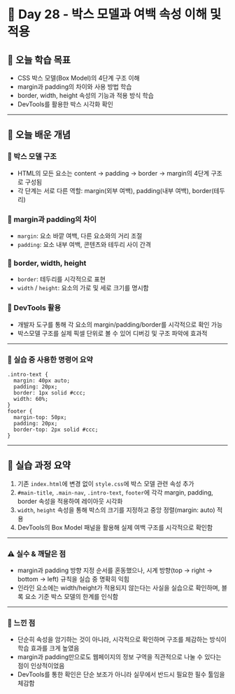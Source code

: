 # 📘 Day 28 - 박스 모델과 여백 속성 이해 및 적용

## 🎯 오늘 학습 목표
- CSS 박스 모델(Box Model)의 4단계 구조 이해
- margin과 padding의 차이와 사용 방법 학습
- border, width, height 속성의 기능과 적용 방식 학습
- DevTools를 활용한 박스 시각화 확인

---

## 🧠 오늘 배운 개념

### 🔹 박스 모델 구조
- HTML의 모든 요소는 content → padding → border → margin의 4단계 구조로 구성됨
- 각 단계는 서로 다른 역할: margin(외부 여백), padding(내부 여백), border(테두리)

### 🔹 margin과 padding의 차이
- `margin`: 요소 바깥 여백, 다른 요소와의 거리 조절
- `padding`: 요소 내부 여백, 콘텐츠와 테두리 사이 간격

### 🔹 border, width, height
- `border`: 테두리를 시각적으로 표현
- `width` / `height`: 요소의 가로 및 세로 크기를 명시함

### 🔹 DevTools 활용
- 개발자 도구를 통해 각 요소의 margin/padding/border를 시각적으로 확인 가능
- 박스모델 구조를 실제 픽셀 단위로 볼 수 있어 디버깅 및 구조 파악에 효과적

---

### 🔹 실습 중 사용한 명령어 요약

```
.intro-text {
  margin: 40px auto;
  padding: 20px;
  border: 1px solid #ccc;
  width: 60%;
}
footer {
  margin-top: 50px;
  padding: 20px;
  border-top: 2px solid #ccc;
}
```

---

## 🧪 실습 과정 요약
1. 기존 `index.html`에 변경 없이 `style.css`에 박스 모델 관련 속성 추가
2. `#main-title`, `.main-nav`, `.intro-text`, `footer`에 각각 margin, padding, border 속성을 적용하여 레이아웃 시각화
3. `width`, `height` 속성을 통해 박스의 크기를 지정하고 중앙 정렬(margin: auto) 적용
4. DevTools의 Box Model 패널을 활용해 실제 여백 구조를 시각적으로 확인함

---

### ⚠️ 실수 & 깨달은 점
- margin과 padding 방향 지정 순서를 혼동했으나, 시계 방향(top → right → bottom → left) 규칙을 실습 중 명확히 익힘
- 인라인 요소에는 width/height가 적용되지 않는다는 사실을 실습으로 확인하며, 블록 요소 기준 박스 모델의 한계를 인식함

---

### 💭 느낀 점
- 단순히 속성을 암기하는 것이 아니라, 시각적으로 확인하며 구조를 체감하는 방식이 학습 효과를 크게 높였음
- margin과 padding만으로도 웹페이지의 정보 구역을 직관적으로 나눌 수 있다는 점이 인상적이었음
- DevTools를 통한 확인은 단순 보조가 아니라 실무에서 반드시 필요한 필수 툴임을 체감함
